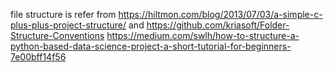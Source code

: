 file structure is refer from 
https://hiltmon.com/blog/2013/07/03/a-simple-c-plus-plus-project-structure/
and
https://github.com/kriasoft/Folder-Structure-Conventions
https://medium.com/swlh/how-to-structure-a-python-based-data-science-project-a-short-tutorial-for-beginners-7e00bff14f56